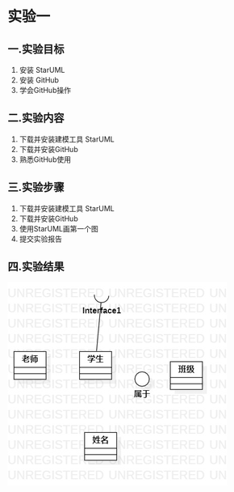 # 实验一

## 一.实验目标
1. 安装 StarUML
2. 安装 GitHub
3. 学会GitHub操作

## 二.实验内容

1. 下载并安装建模工具 StarUML
2. 下载并安装GitHub
3. 熟悉GitHub使用

## 三.实验步骤
1. 下载并安装建模工具 StarUML
2. 下载并安装GitHub
3. 使用StarUML画第一个图
4. 提交实验报告
## 四.实验结果

![第一个UML图](./model1.jpg)
